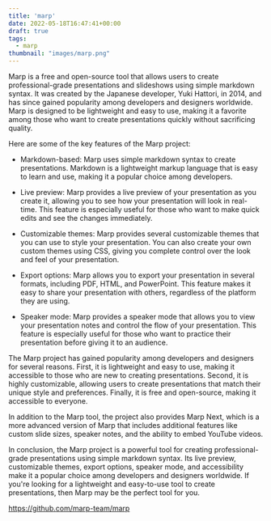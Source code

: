 ```yaml
---
title: 'marp'
date: 2022-05-18T16:47:41+00:00
draft: true
tags:
  - marp
thumbnail: "images/marp.png"
---
```

Marp is a free and open-source tool that allows users to create professional-grade presentations and slideshows using simple markdown syntax. It was created by the Japanese developer, Yuki Hattori, in 2014, and has since gained popularity among developers and designers worldwide. Marp is designed to be lightweight and easy to use, making it a favorite among those who want to create presentations quickly without sacrificing quality.

Here are some of the key features of the Marp project:

  - Markdown-based: Marp uses simple markdown syntax to create presentations. Markdown is a lightweight markup language that is easy to learn and use, making it a popular choice among developers.

  - Live preview: Marp provides a live preview of your presentation as you create it, allowing you to see how your presentation will look in real-time. This feature is especially useful for those who want to make quick edits and see the changes immediately.

  - Customizable themes: Marp provides several customizable themes that you can use to style your presentation. You can also create your own custom themes using CSS, giving you complete control over the look and feel of your presentation.

  - Export options: Marp allows you to export your presentation in several formats, including PDF, HTML, and PowerPoint. This feature makes it easy to share your presentation with others, regardless of the platform they are using.

  - Speaker mode: Marp provides a speaker mode that allows you to view your presentation notes and control the flow of your presentation. This feature is especially useful for those who want to practice their presentation before giving it to an audience.

The Marp project has gained popularity among developers and designers for several reasons. First, it is lightweight and easy to use, making it accessible to those who are new to creating presentations. Second, it is highly customizable, allowing users to create presentations that match their unique style and preferences. Finally, it is free and open-source, making it accessible to everyone.

In addition to the Marp tool, the project also provides Marp Next, which is a more advanced version of Marp that includes additional features like custom slide sizes, speaker notes, and the ability to embed YouTube videos.

In conclusion, the Marp project is a powerful tool for creating professional-grade presentations using simple markdown syntax. Its live preview, customizable themes, export options, speaker mode, and accessibility make it a popular choice among developers and designers worldwide. If you're looking for a lightweight and easy-to-use tool to create presentations, then Marp may be the perfect tool for you.

https://github.com/marp-team/marp

